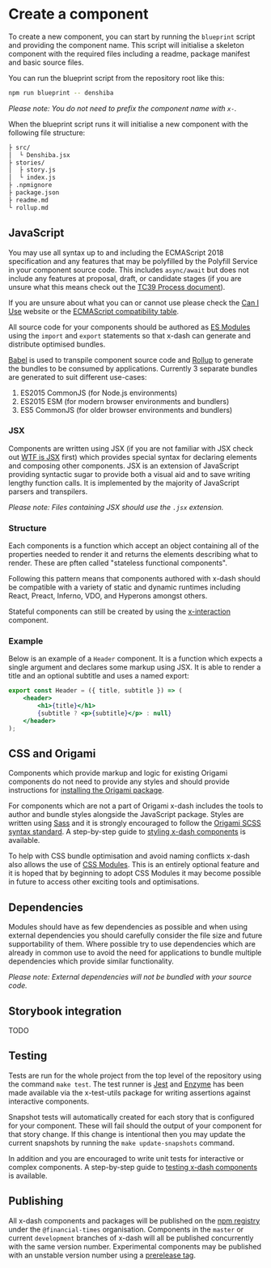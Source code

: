 # Create a component

To create a new component, you can start by running the `blueprint` script and providing the component name. This script will initialise a skeleton component with the required files including a readme, package manifest and basic source files.

You can run the blueprint script from the repository root like this:

```sh
npm run blueprint -- denshiba
```

_Please note: You do not need to prefix the component name with `x-`._

When the blueprint script runs it will initialise a new component with the following file structure:

```sh
├ src/
│  └ Denshiba.jsx
├ stories/
│  ├ story.js
│  └ index.js
├ .npmignore
├ package.json
├ readme.md
└ rollup.md
```


## JavaScript

You may use all syntax up to and including the ECMAScript 2018 specification and any features that may be polyfilled by the Polyfill Service in your component source code. This includes `async/await` but does not include any features at proposal, draft, or candidate stages (if you are unsure what this means check out the [TC39 Process document]).

If you are unsure about what you can or cannot use please check the [Can I Use] website or the [ECMAScript compatibility table].

All source code for your components should be authored as [ES Modules] using the `import` and `export` statements so that x-dash can generate and distribute optimised bundles.

[Babel] is used to transpile component source code and [Rollup] to generate the bundles to be consumed by applications. Currently 3 separate bundles are generated to suit different use-cases:

1. ES2015 CommonJS (for Node.js environments)
2. ES2015 ESM (for modern browser environments and bundlers)
3. ES5 CommonJS (for older browser environments and bundlers)

### JSX

Components are written using JSX (if you are not familiar with JSX check out [WTF is JSX] first) which provides special syntax for declaring elements and composing other components. JSX is an extension of JavaScript providing syntactic sugar to provide both a visual aid and to save writing lengthy function calls. It is implemented by the majority of JavaScript parsers and transpilers.

_Please note: Files containing JSX should use the `.jsx` extension._

### Structure

Each components is a function which accept an object containing all of the properties needed to render it and returns the elements describing what to render. These are pften called "stateless functional components".

Following this pattern means that components authored with x-dash should be compatible with a variety of static and dynamic runtimes including React, Preact, Inferno, VDO, and Hyperons amongst others.

Stateful components can still be created by using the [x-interaction] component.

[x-interaction]: /components/x-interaction


### Example

Below is an example of a `Header` component. It is a function which expects a single argument and declares some markup using JSX. It is able to render a title and an optional subtitle and uses a named export:

```jsx
export const Header = ({ title, subtitle }) => (
	<header>
		<h1>{title}</h1>
		{subtitle ? <p>{subtitle}</p> : null}
	</header>
);
```

[TC39 Process document]: https://tc39.github.io/process-document/
[ES Modules]: https://ponyfoo.com/articles/es6-modules-in-depth
[WTF is JSX]:https://jasonformat.com/wtf-is-jsx/
[Polyfill Service]: https://polyfill.io/
[Can I Use]: https://caniuse.com/
[ECMAScript compatibility table]: https://kangax.github.io/compat-table/es6/
[Babel]: https://babeljs.io/
[Rollup]: https://rollupjs.org/


## CSS and Origami

Components which provide markup and logic for existing Origami components do not need to provide any styles and should provide instructions for [installing the Origami package].

For components which are not a part of Origami x-dash includes the tools to author and bundle styles alongside the JavaScript package. Styles are written using [Sass] and it is strongly encouraged to follow the [Origami SCSS syntax standard]. A step-by-step guide to [styling x-dash components] is available.

To help with CSS bundle optimisation and avoid naming conflicts x-dash also allows the use of [CSS Modules]. This is an entirely optional feature and it is hoped that by beginning to adopt CSS Modules it may become possible in future to access other exciting tools and optimisations.


[installing the Origami package]: https://origami.ft.com/docs/developer-guide/modules/building-modules/#4-set-up-a-package-manifest-to-load-origami-modules
[Sass]: https://sass-lang.com/
[Origami SCSS syntax standard]: https://origami.ft.com/docs/syntax/scss/
[CSS Modules]: https://github.com/css-modules/css-modules
[styling x-dash components]: /docs/components/styling


## Dependencies

Modules should have as few dependencies as possible and when using external dependencies you should carefully consider the file size and future supportability of them. Where possible try to use dependencies which are already in common use to avoid the need for applications to bundle multiple dependencies which provide similar functionality.

_Please note: External dependencies will not be bundled with your source code._

## Storybook integration

TODO

## Testing

Tests are run for the whole project from the top level of the repository using the command `make test`. The test runner is [Jest] and [Enzyme] has been made available via the x-test-utils package for writing assertions against interactive components.

Snapshot tests will automatically created for each story that is configured for your component. These will fail should the output of your component for that story change. If this change is intentional then you may update the current snapshots by running the `make update-snapshots` command.

In addition and you are encouraged to write unit tests for interactive or complex components. A step-by-step guide to [testing x-dash components] is available.

[Jest]: https://jestjs.io/
[Enzyme]: http://airbnb.io/enzyme/
[testing x-dash components]: /docs/components/testing


## Publishing

All x-dash components and packages will be published on the [npm registry] under the `@financial-times` organisation. Components in the `master` or current `development` branches of x-dash will all be published concurrently with the same version number. Experimental components may be published with an unstable version number using a [prerelease tag].

[npm registry]: https://www.npmjs.com/
[prerelease tag]: https://github.com/Financial-Times/x-dash/blob/master/release-guidelines.md
